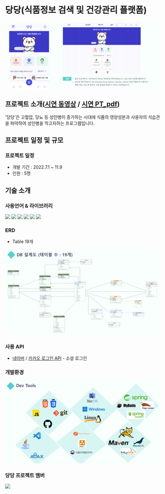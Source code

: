 # 당당(식품정보 검색 및 건강관리 플랫폼)
<img src = "https://github.com/carpediem3651/DangdangProject/blob/main/prjImage/%EB%8B%B9%EB%8B%B9%EB%A9%94%EC%9D%B8%ED%8E%98%EC%9D%B4%EC%A7%80.png">

## 프로젝트 소개([시연 동영상](https://www.youtube.com/watch?v=TSOvF4NcVZM&t=952s&ab_channel=%EB%89%B4%EB%A0%89%EC%B2%98) / [시연 PT_pdf](https://github.com/carpediem3651/DangdangProject/blob/main/prjImage/%EB%8B%B9%EB%8B%B9.pdf)) 

'당당'은 고혈압, 당뇨 등 성인병이 증가하는 시대에 식품의 영양성분과 사용자의 식습관을 파악하여 성인병을 막고자하는 프로그램입니다.

## 프로젝트 일정 및 규모
### 프로젝트 일정
* 개발 기간 : 2022.7.1 ~ 11.9
* 인원 : 5명


## 기술 소개
### 사용언어 & 라이브러리
<img src="https://img.shields.io/badge/java | 11-007396?style=for-the-badge&logo=java&logoColor=white"> <img src="https://img.shields.io/badge/javascript | ES6-F7DF1E?style=for-the-badge&logo=javascript&logoColor=black"> <img src="https://img.shields.io/badge/html5-E34F26?style=for-the-badge&logo=html5&logoColor=white"> <img src="https://img.shields.io/badge/css3-1572B6?style=for-the-badge&logo=css3&logoColor=white"> 
<img src="https://img.shields.io/badge/ajax-0B2C4A?style=for-the-badge&logo=ajax&logoColor=white"> <img src="https://img.shields.io/badge/jquery | 1.1-0769AD?style=for-the-badge&logo=jquery&logoColor=black">
### ERD
* Table 19개
<img src="https://github.com/carpediem3651/DangdangProject/blob/main/prjImage/당당DB.jpg">

### 사용 API
* [네이버](https://developers.naver.com/docs/login/api/api.md) / [카카오 로그인 API](https://developers.kakao.com/docs/latest/ko/kakaologin/rest-api) - 소셜 로그인 

### 개발환경
<img src="https://github.com/carpediem3651/DangdangProject/blob/main/prjImage/%EA%B0%9C%EB%B0%9C%ED%99%98%EA%B2%BD.png">

### 당당 프로젝트 멤버
<img src="https://github.com/carpediem3651/DangdangProject/blob/main/prjImage/%EB%A9%A4%EB%B2%84.png">




